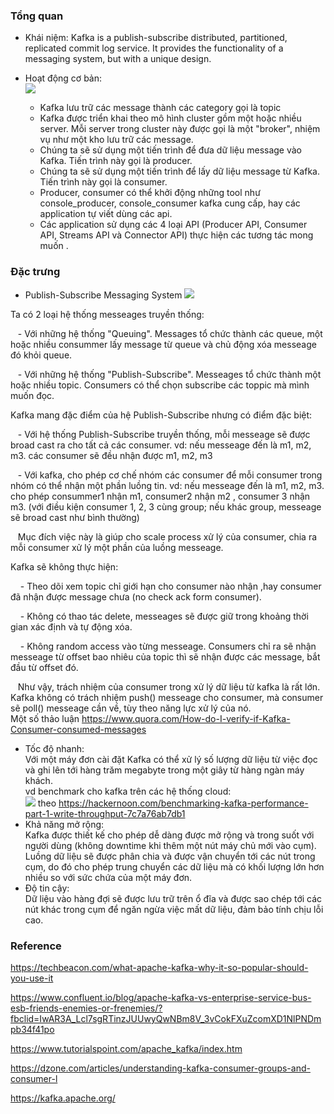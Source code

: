 ### Tổng quan
* Khái niệm:
Kafka is a publish-subscribe distributed, partitioned, replicated commit log service. It provides the functionality of a messaging system, but with a unique design.

* Hoạt động cơ bản: <br/>
![](../images/kafka_basic.PNG)

  - Kafka lưu trữ các message thành các category gọi là topic
  - Kafka được triển khai theo mô hình cluster gồm một hoặc nhiều server. Mỗi server trong cluster này được gọi là một "broker", nhiệm vụ như một kho lưu trữ các message.
  - Chúng ta sẽ sử dụng một tiến trình để đưa dữ liệu message vào Kafka. Tiến trình này gọi là producer. 
  - Chúng ta sẽ sử dụng một tiến trình để lấy dữ liệu message từ Kafka. Tiến trình này gọi là consumer.
  - Producer, consumer có thể khởi động những tool như console_producer, console_consumer kafka cung cấp, hay các application tự viết dùng các api.
  - Các application sử dụng các 4 loại API (Producer API, Consumer API, Streams API và  Connector API) thực hiện các tương tác mong muốn . 

### Đặc trưng
* Publish-Subscribe Messaging System
![](../images/kafka_pubsub.png)

Ta có 2 loại hệ thống messeages truyền thống:

&nbsp;    &nbsp;- Với những hệ thống "Queuing". Messages tổ chức thành các queue, một hoặc nhiều consummer lấy message từ queue và chủ động xóa messeage đó khỏi queue. 

&nbsp;    &nbsp;- Với những hệ thống "Publish-Subscribe". Messeages tổ chức thành một hoặc nhiều topic. Consumers có thể chọn subscribe các toppic mà mình muốn đọc. <br/>

Kafka mang đặc điểm của hệ Publish-Subscribe nhưng có điểm đặc biệt:

&nbsp;    &nbsp;- Với hệ thống Publish-Subscribe truyền thống, mỗi messeage sẽ được broad cast ra cho tất cả các consumer. vd: nếu messeage đến là m1, m2, m3. các consumer sẽ đều nhận được m1, m2, m3

&nbsp;    &nbsp;- Với kafka, cho phép cơ chế nhóm các consumer để mỗi consumer trong nhóm có thể nhận một phần luồng tin.  vd: nếu messeage đến là m1, m2, m3. cho phép consummer1 nhận m1, consumer2 nhận m2 , consumer 3 nhận m3. (với điều kiện consumer 1, 2, 3 cùng group; nếu khác group, messeage sẽ broad cast như bình thường) </br>

&nbsp;    &nbsp;Mục đích việc này là giúp cho scale process xử lý của consumer, chia ra mỗi consumer xử lý một phần của luồng messeage.

Kafka sẽ không thực hiện:

&nbsp;    &nbsp; - Theo dõi xem topic chỉ giới hạn cho consumer nào nhận ,hay consumer đã nhận được message chưa (no check ack form consumer).

&nbsp;    &nbsp; - Không có thao tác delete, messeages sẽ được giữ trong khoảng thời gian xác định và tự động xóa.

&nbsp;    &nbsp; - Không random access vào từng messeage. Consumers chỉ ra sẽ nhận messeage từ offset bao nhiêu của topic thì sẽ nhận được các message, bắt đầu từ offset đó.<br/>

&nbsp;    &nbsp;Như vậy, trách nhiệm của consumer trong xử lý dữ liệu từ kafka là rất lớn. Kafka không có trách nhiệm push() messeage cho consumer, mà consumer sẽ poll() messeage cần về, tùy theo năng lực xử lý của nó.
<br/> Một số thảo luận https://www.quora.com/How-do-I-verify-if-Kafka-Consumer-consumed-messages
* Tốc độ nhanh:<br/>
Với một máy đơn cài đặt Kafka có thể xử lý số lượng dữ liệu từ việc đọc và ghi lên tới hàng trăm megabyte trong một giây từ hàng ngàn máy khách.<br/>
vd benchmark cho kafka trên các hệ thống cloud:<br/>
![](../images/kafka_benchmark.PNG)
theo https://hackernoon.com/benchmarking-kafka-performance-part-1-write-throughput-7c7a76ab7db1
* Khả năng mở rộng:<br/>
Kafka được thiết kế cho phép dễ dàng được mở rộng và trong suốt với người dùng (không downtime khi thêm một nút máy chủ mới vào cụm). Luồng dữ liệu sẽ được phân chia và được vận chuyển tới các nút trong cụm, do đó cho phép trung chuyển các dữ liệu mà có khối lượng lớn hơn nhiều so với sức chứa của một máy đơn.
* Độ tin cậy:<br/>
Dữ liệu vào hàng đợi sẽ được lưu trữ trên ổ đĩa và được sao chép tới các nút khác trong cụm để ngăn ngừa việc mất dữ liệu, đảm bảo tính chịu lỗi cao.

### Reference

https://techbeacon.com/what-apache-kafka-why-it-so-popular-should-you-use-it

https://www.confluent.io/blog/apache-kafka-vs-enterprise-service-bus-esb-friends-enemies-or-frenemies/?fbclid=IwAR3A_Lcl7sgRTinzJUUwyQwNBm8V_3vCokFXuZcomXD1NlPNDmpb34f41po

https://www.tutorialspoint.com/apache_kafka/index.htm

https://dzone.com/articles/understanding-kafka-consumer-groups-and-consumer-l

https://kafka.apache.org/
